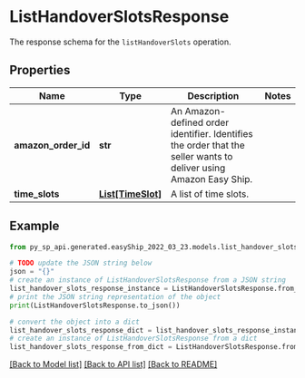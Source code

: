 # ListHandoverSlotsResponse

The response schema for the `listHandoverSlots` operation.

## Properties

Name | Type | Description | Notes
------------ | ------------- | ------------- | -------------
**amazon_order_id** | **str** | An Amazon-defined order identifier. Identifies the order that the seller wants to deliver using Amazon Easy Ship. | 
**time_slots** | [**List[TimeSlot]**](TimeSlot.md) | A list of time slots. | 

## Example

```python
from py_sp_api.generated.easyShip_2022_03_23.models.list_handover_slots_response import ListHandoverSlotsResponse

# TODO update the JSON string below
json = "{}"
# create an instance of ListHandoverSlotsResponse from a JSON string
list_handover_slots_response_instance = ListHandoverSlotsResponse.from_json(json)
# print the JSON string representation of the object
print(ListHandoverSlotsResponse.to_json())

# convert the object into a dict
list_handover_slots_response_dict = list_handover_slots_response_instance.to_dict()
# create an instance of ListHandoverSlotsResponse from a dict
list_handover_slots_response_from_dict = ListHandoverSlotsResponse.from_dict(list_handover_slots_response_dict)
```
[[Back to Model list]](../README.md#documentation-for-models) [[Back to API list]](../README.md#documentation-for-api-endpoints) [[Back to README]](../README.md)


